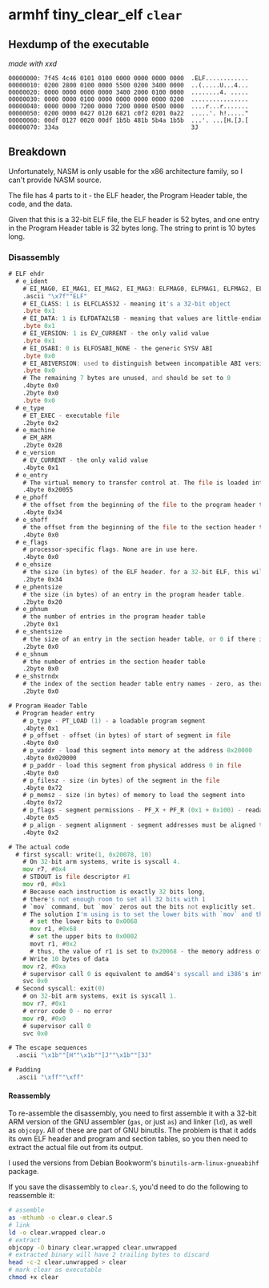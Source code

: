 # armhf tiny_clear_elf `clear`

## Hexdump of the executable

*made with xxd*

```xxd
00000000: 7f45 4c46 0101 0100 0000 0000 0000 0000  .ELF............
00000010: 0200 2800 0100 0000 5500 0200 3400 0000  ..(.....U...4...
00000020: 0000 0000 0000 0000 3400 2000 0100 0000  ........4. .....
00000030: 0000 0000 0100 0000 0000 0000 0000 0200  ................
00000040: 0000 0000 7200 0000 7200 0000 0500 0000  ....r...r.......
00000050: 0200 0000 0427 0120 6821 c0f2 0201 0a22  .....'. h!....."
00000060: 00df 0127 0020 00df 1b5b 481b 5b4a 1b5b  ...'. ...[H.[J.[
00000070: 334a                                     3J
```

## Breakdown

Unfortunately, NASM is only usable for the x86 architecture family, so I can't provide NASM source.

The file has 4 parts to it - the ELF header, the Program Header table, the code, and the data.

Given that this is a 32-bit ELF file, the ELF header is 52 bytes, and one entry in the Program Header table is 32 bytes long. The string to print is 10 bytes long.

### Disassembly

```asm
# ELF ehdr
  # e_ident
    # EI_MAG0, EI_MAG1, EI_MAG2, EI_MAG3: ELFMAG0, ELFMAG1, ELFMAG2, ELFMAG3 - the ELF magic number
    .ascii "\x7f""ELF"
    # EI_CLASS: 1 is ELFCLASS32 - meaning it's a 32-bit object
    .byte 0x1
    # EI_DATA: 1 is ELFDATA2LSB - meaning that values are little-endian encoded
    .byte 0x1
    # EI_VERSION: 1 is EV_CURRENT - the only valid value
    .byte 0x1
    # EI_OSABI: 0 is ELFOSABI_NONE - the generic SYSV ABI
    .byte 0x0
    # EI_ABIVERSION: used to distinguish between incompatible ABI versions. Unused for the SYSV ABI
    .byte 0x0
    # The remaining 7 bytes are unused, and should be set to 0
    .4byte 0x0
    .2byte 0x0
    .byte 0x0
  # e_type
    # ET_EXEC - executable file
    .2byte 0x2
  # e_machine
    # EM_ARM
    .2byte 0x28
  # e_version
    # EV_CURRENT - the only valid value
    .4byte 0x1
  # e_entry
    # The virtual memory to transfer control at. The file is loaded into memory address 0x20000, and the code starts 0x54 bytes into the file. Adding 1 starts it in thumb mode.
    .4byte 0x20055
  # e_phoff
    # the offset from the beginning of the file to the program header table
    .4byte 0x34
  # e_shoff
    # the offset from the beginning of the file to the section header table - zero, as there is no section header table
    .4byte 0x0
  # e_flags
    # processor-specific flags. None are in use here.
    .4byte 0x0
  # e_ehsize
    # the size (in bytes) of the ELF header. for a 32-bit ELF, this will always be 52
    .2byte 0x34
  # e_phentsize
    # the size (in bytes) of an entry in the program header table.
    .2byte 0x20
  # e_phnum
    # the number of entries in the program header table
    .2byte 0x1
  # e_shentsize
    # the size of an entry in the section header table, or 0 if there is no section header table
    .2byte 0x0
  # e_shnum
    # the number of entries in the section header table
    .2byte 0x0
  # e_shstrndx
    # the index of the section header table entry names - zero, as there is no section header table
    .2byte 0x0

# Program Header Table
  # Program header entry
    # p_type - PT_LOAD (1) - a loadable program segment
    .4byte 0x1
    # p_offset - offset (in bytes) of start of segment in file
    .4byte 0x0
    # p_vaddr - load this segment into memory at the address 0x20000
    .4byte 0x020000
    # p_paddr - load this segment from physical address 0 in file
    .4byte 0x0
    # p_filesz - size (in bytes) of the segment in the file
    .4byte 0x72
    # p_memsz - size (in bytes) of memory to load the segment into
    .4byte 0x72
    # p_flags - segment permissions - PF_X + PF_R (0x1 + 0x100) - readable and executable
    .4byte 0x5
    # p_align - segment alignment - segment addresses must be aligned to multiples of this value
    .4byte 0x2

# The actual code
  # first syscall: write(1, 0x20078, 10)
    # On 32-bit arm systems, write is syscall 4.
    mov r7, #0x4
    # STDOUT is file descriptor #1
    mov r0, #0x1
    # Because each instruction is exactly 32 bits long,
    # there's not enough room to set all 32 bits with 1
    # `mov` command, but `mov` zeros out the bits not explicitly set.
    # The solution I'm using is to set the lower bits with `mov` and the upper with `movt`.
      # set the lower bits to 0x0068
      mov r1, #0x68
      # set the upper bits to 0x0002
      movt r1, #0x2
      # thus, the value of r1 is set to 0x20068 - the memory address of the data to print.
    # Write 10 bytes of data
    mov r2, #0xa
    # supervisor call 0 is equivalent to amd64's syscall and i386's int 0x80
    svc 0x0
  # Second syscall: exit(0)
    # on 32-bit arm systems, exit is syscall 1.
    mov r7, #0x1
    # error code 0 - no error
    mov r0, #0x0
    # supervisor call 0
    svc 0x0

# The escape sequences
  .ascii "\x1b""[H""\x1b""[J""\x1b""[3J"

# Padding
  .ascii "\xff""\xff"
```

#### Reassembly

To re-assemble the disassembly, you need to first assemble it with a 32-bit ARM version of the GNU assembler (`gas`, or just `as`) and linker (`ld`), as well as `objcopy`. All of these are part of GNU binutils. The problem is that it adds its own ELF header and program and section tables, so you then need to extract the actual file out from its output.

I used the versions from Debian Bookworm's `binutils-arm-linux-gnueabihf` package.

If you save the disassembly to `clear.S`, you'd need to do the following to reassemble it:

```sh
# assemble
as -mthumb -o clear.o clear.S
# link
ld -o clear.wrapped clear.o
# extract
objcopy -O binary clear.wrapped clear.unwrapped
# extracted binary will have 2 trailing bytes to discard
head -c-2 clear.unwrapped > clear
# mark clear as executable
chmod +x clear
```
